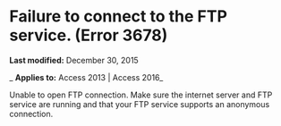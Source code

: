 
# Failure to connect to the FTP service. (Error 3678)

 **Last modified:** December 30, 2015

 _ **Applies to:** Access 2013 | Access 2016_

Unable to open FTP connection. Make sure the internet server and FTP service are running and that your FTP service supports an anonymous connection.

